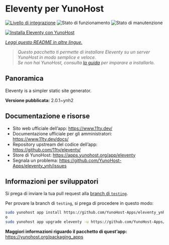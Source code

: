 <!--
N.B.: Questo README è stato automaticamente generato da <https://github.com/YunoHost/apps/tree/master/tools/readme_generator>
NON DEVE essere modificato manualmente.
-->

# Eleventy per YunoHost

[![Livello di integrazione](https://dash.yunohost.org/integration/eleventy.svg)](https://dash.yunohost.org/appci/app/eleventy) ![Stato di funzionamento](https://ci-apps.yunohost.org/ci/badges/eleventy.status.svg) ![Stato di manutenzione](https://ci-apps.yunohost.org/ci/badges/eleventy.maintain.svg)

[![Installa Eleventy con YunoHost](https://install-app.yunohost.org/install-with-yunohost.svg)](https://install-app.yunohost.org/?app=eleventy)

*[Leggi questo README in altre lingue.](./ALL_README.md)*

> *Questo pacchetto ti permette di installare Eleventy su un server YunoHost in modo semplice e veloce.*  
> *Se non hai YunoHost, consulta [la guida](https://yunohost.org/install) per imparare a installarlo.*

## Panoramica

Eleventy is a simpler static site generator.


**Versione pubblicata:** 2.0.1~ynh2
## Documentazione e risorse

- Sito web ufficiale dell’app: <https://www.11ty.dev/>
- Documentazione ufficiale per gli amministratori: <https://www.11ty.dev/docs/>
- Repository upstream del codice dell’app: <https://github.com/11ty/eleventy/>
- Store di YunoHost: <https://apps.yunohost.org/app/eleventy>
- Segnala un problema: <https://github.com/YunoHost-Apps/eleventy_ynh/issues>

## Informazioni per sviluppatori

Si prega di inviare la tua pull request alla [branch di `testing`](https://github.com/YunoHost-Apps/eleventy_ynh/tree/testing).

Per provare la branch di `testing`, si prega di procedere in questo modo:

```bash
sudo yunohost app install https://github.com/YunoHost-Apps/eleventy_ynh/tree/testing --debug
o
sudo yunohost app upgrade eleventy -u https://github.com/YunoHost-Apps/eleventy_ynh/tree/testing --debug
```

**Maggiori informazioni riguardo il pacchetto di quest’app:** <https://yunohost.org/packaging_apps>
